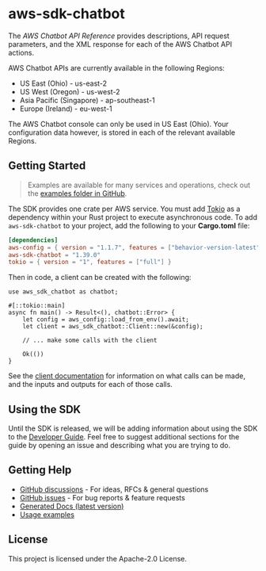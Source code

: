 # aws-sdk-chatbot

The _AWS Chatbot API Reference_ provides descriptions, API request parameters, and the XML response for each of the AWS Chatbot API actions.

AWS Chatbot APIs are currently available in the following Regions:
  - US East (Ohio) - us-east-2
  - US West (Oregon) - us-west-2
  - Asia Pacific (Singapore) - ap-southeast-1
  - Europe (Ireland) - eu-west-1

The AWS Chatbot console can only be used in US East (Ohio). Your configuration data however, is stored in each of the relevant available Regions.

## Getting Started

> Examples are available for many services and operations, check out the
> [examples folder in GitHub](https://github.com/awslabs/aws-sdk-rust/tree/main/examples).

The SDK provides one crate per AWS service. You must add [Tokio](https://crates.io/crates/tokio)
as a dependency within your Rust project to execute asynchronous code. To add `aws-sdk-chatbot` to
your project, add the following to your **Cargo.toml** file:

```toml
[dependencies]
aws-config = { version = "1.1.7", features = ["behavior-version-latest"] }
aws-sdk-chatbot = "1.39.0"
tokio = { version = "1", features = ["full"] }
```

Then in code, a client can be created with the following:

```rust,no_run
use aws_sdk_chatbot as chatbot;

#[::tokio::main]
async fn main() -> Result<(), chatbot::Error> {
    let config = aws_config::load_from_env().await;
    let client = aws_sdk_chatbot::Client::new(&config);

    // ... make some calls with the client

    Ok(())
}
```

See the [client documentation](https://docs.rs/aws-sdk-chatbot/latest/aws_sdk_chatbot/client/struct.Client.html)
for information on what calls can be made, and the inputs and outputs for each of those calls.

## Using the SDK

Until the SDK is released, we will be adding information about using the SDK to the
[Developer Guide](https://docs.aws.amazon.com/sdk-for-rust/latest/dg/welcome.html). Feel free to suggest
additional sections for the guide by opening an issue and describing what you are trying to do.

## Getting Help

* [GitHub discussions](https://github.com/awslabs/aws-sdk-rust/discussions) - For ideas, RFCs & general questions
* [GitHub issues](https://github.com/awslabs/aws-sdk-rust/issues/new/choose) - For bug reports & feature requests
* [Generated Docs (latest version)](https://awslabs.github.io/aws-sdk-rust/)
* [Usage examples](https://github.com/awslabs/aws-sdk-rust/tree/main/examples)

## License

This project is licensed under the Apache-2.0 License.

